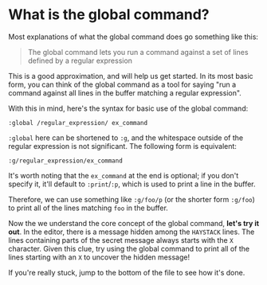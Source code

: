 # What is the global command?

Most explanations of what the global command does go something like this:

> The global command lets you run a command against a set of lines defined by a regular expression

This is a good approximation, and will help us get started. In its most basic form, you can think of the global command as a tool for saying "run a command against all lines in the buffer matching a regular expression".

With this in mind, here's the syntax for basic use of the global command:

```
:global /regular_expression/ ex_command
```

`:global` here can be shortened to `:g`, and the whitespace outside of the regular expression is not significant. The following form is equivalent:

```
:g/regular_expression/ex_command
```

It's worth noting that the `ex_command` at the end is optional; if you don't specify it, it'll default to `:print`/`:p`, which is used to print a line in the buffer.

Therefore, we can use something like `:g/foo/p` (or the shorter form `:g/foo`) to print all of the lines matching `foo` in the buffer.

Now the we understand the core concept of the global command, **let's try it out**. In the editor, there is a message hidden among the `HAYSTACK` lines. The lines containing parts of the secret message always starts with the `X` character. Given this clue, try using the global command to print all of the lines starting with an `X` to uncover the hidden message!

If you're really stuck, jump to the bottom of the file to see how it's done.
